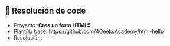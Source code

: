 ## 📌 Resolución de code
- Proyecto: **Crea un form HTML5**
- Plantilla base: https://github.com/4GeeksAcademy/html-hello
- Resolución: 